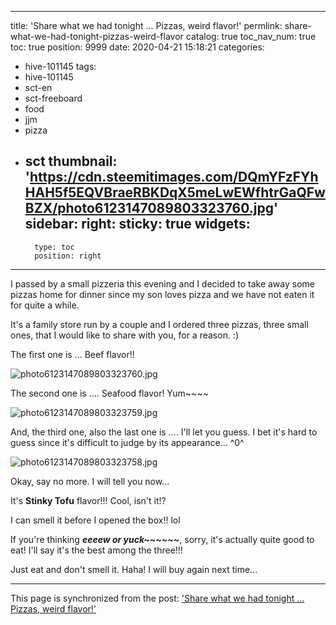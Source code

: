 
---
title: 'Share what we had tonight ... Pizzas, weird flavor!'
permlink: share-what-we-had-tonight-pizzas-weird-flavor
catalog: true
toc_nav_num: true
toc: true
position: 9999
date: 2020-04-21 15:18:21
categories:
- hive-101145
tags:
- hive-101145
- sct-en
- sct-freeboard
- food
- jjm
- pizza
- sct
thumbnail: 'https://cdn.steemitimages.com/DQmYFzFYhHAH5f5EQVBraeRBKDqX5meLwEWfhtrGaQFwBZX/photo6123147089803323760.jpg'
sidebar:
    right:
        sticky: true
widgets:
    -
        type: toc
        position: right
---


I passed by a small pizzeria this evening and I decided to take away some pizzas home for dinner since my son loves pizza and we have not eaten it for quite a while.

It's a family store run by a couple and I ordered three pizzas, three small ones, that I would like to share with you, for a reason. :)

The first one is ... Beef flavor!! 

![photo6123147089803323760.jpg](https://cdn.steemitimages.com/DQmYFzFYhHAH5f5EQVBraeRBKDqX5meLwEWfhtrGaQFwBZX/photo6123147089803323760.jpg)

The second one is .... Seafood flavor! Yum~~~~

![photo6123147089803323759.jpg](https://cdn.steemitimages.com/DQmahq1BPgjy3fVKiRGSVFp76K4PVuQttmpvDeHWfupnMav/photo6123147089803323759.jpg)

And, the third one, also the last one is .... I'll let you guess. I bet it's hard to guess since it's difficult to judge by its appearance... ^0^

![photo6123147089803323758.jpg](https://cdn.steemitimages.com/DQmeDon5mqZvK8wdn4c6geNjBUWoqvNKeZdnDLtgGSiPhXu/photo6123147089803323758.jpg)

Okay, say no more. I will tell you now...

It's **Stinky Tofu** flavor!!! Cool, isn't it!? 

I can smell it before I opened the box!! lol

If you're thinking ***eeeew or yuck~~~~~~***, sorry, it's actually quite good to eat! I'll say it's the best among the three!!!

Just eat and don't smell it. Haha! I will buy again next time...

- - -

This page is synchronized from the post: ['Share what we had tonight ... Pizzas, weird flavor!'](https://steemit.com/@deanliu/share-what-we-had-tonight-pizzas-weird-flavor)
